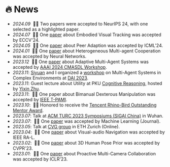 # 🔥 News
- *2024.09* &nbsp;🎉🎉 Two papers were accepted to NeurIPS 24, with one selected as a highlighted paper.
- *2024.07* &nbsp;🎉🎉 One [paper](https://arxiv.org/pdf/2404.09857) about Embodied Visual Tracking was accepted by ECCV'24.
- *2024.05* &nbsp;🎉🎉 One [paper](https://arxiv.org/abs/2402.02468) about Peer Adaption was accepted by ICML'24.
- *2024.01* &nbsp;🎉🎉 One [paper](https://papers.ssrn.com/sol3/papers.cfm?abstract_id=4437059) about Heterogeneous Multi-agent Cooperation was accepted by Neural Networks.
- *2023.12* &nbsp;🎉🎉 One [paper](https://drive.google.com/file/d/18MTVr8_vGrTrNStbF7GsoluVW-tWzuWQ/view) about Adaptive Multi-Agent Systems was accepted by [AAAI 2024 CMASDL Workshop](https://www.is3rlab.org/aaai24-cmasdl-workshop.github.io/).
- *2023.11*: [Siyuan](https://siyuanqi.github.io/) and I organized a [workshop](https://sites.google.com/view/dai-2023-masce) on Multi-Agent Systems in Complex Environments at [DAI 2023](http://www.adai.ai/dai/2023/index.html).
- *2023.11*: Guest lecture about Utility at PKU [Cognitive Reasoning](https://yzhu.io/courses/core/), hosted by [Yixin Zhu](https://yzhu.io/).
- *2023.11*: &nbsp;🎉🎉 One paper about Bimanual Dexterous Manipulation was accepted by [IEEE T-PAMI](https://ieeexplore.ieee.org/abstract/document/10343126).
- *2023.10*: &nbsp;🎉🎉 Honored to receive the [Tencent Rhino-Bird Outstanding Mentor Award](https://ur.tencent.com/article/1462).
- *2023.07*: Talk at [ACM TURC 2023 Symposiums (SIGAI China)](https://www.acmturc.com/2023/en/SIGAI_China.html) in Wuhan.
- *2023.07*: &nbsp;🎉🎉 One [paper](https://github.com/PKU-Alignment/ReDMan) was accepted by Machine Learning (Journal). 
- *2023.05*: Talk at [CVG group](https://cvg.ethz.ch/) in ETH Zurich (Online).
- *2023.04*: &nbsp;🎉🎉 One [paper](https://arxiv.org/abs/2304.10773) about Visual-audio Navigation was accepted by IEEE RA-L. 
- *2023.02*: &nbsp;🎉🎉 One [paper]((https://arxiv.org/abs/2212.08641)) about 3D Human Pose Prior was accepted by CVPR'23. 
- *2023.01*: &nbsp;🎉🎉 One [paper](https://openreview.net/pdf?id=CPIy9TWFYBG) about Proactive Multi-Camera Collaboration was accepted by ICLR'23. 
